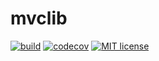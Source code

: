 # mvclib

[![build](https://github.com/gitzhou/mvclib/actions/workflows/build.yml/badge.svg)](https://github.com/gitzhou/mvclib/actions/workflows/build.yml)
[![codecov](https://codecov.io/gh/gitzhou/mvclib/branch/master/graph/badge.svg?token=ZD1AS8JG9W)](https://codecov.io/gh/gitzhou/mvclib)
[![MIT license](https://img.shields.io/badge/license-MIT-blue)](https://en.wikipedia.org/wiki/MIT_License)
